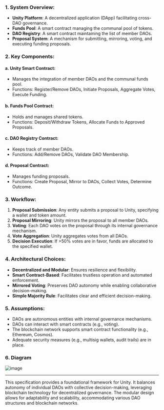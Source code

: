 ### 1. System Overview:
- **Unity Platform**: A decentralized application (DApp) facilitating cross-DAO governance.
- **Funds Pool**: A smart contract managing the communal pool of tokens.
- **DAO Registry**: A smart contract maintaining the list of member DAOs.
- **Proposal System**: A mechanism for submitting, mirroring, voting, and executing funding proposals.

### 2. Key Components:
#### a. Unity Smart Contract:
- Manages the integration of member DAOs and the communal funds pool.
- Functions: Register/Remove DAOs, Initiate Proposals, Aggregate Votes, Execute Funding.

#### b. Funds Pool Contract:
- Holds and manages shared tokens.
- Functions: Deposit/Withdraw Tokens, Allocate Funds to Approved Proposals.

#### c. DAO Registry Contract:
- Keeps track of member DAOs.
- Functions: Add/Remove DAOs, Validate DAO Membership.

#### d. Proposal Contract:
- Manages funding proposals.
- Functions: Create Proposal, Mirror to DAOs, Collect Votes, Determine Outcome.

### 3. Workflow:
1. **Proposal Submission**: Any entity submits a proposal to Unity, specifying a wallet and token amount.
2. **Proposal Mirroring**: Unity mirrors the proposal to all member DAOs.
3. **Voting**: Each DAO votes on the proposal through its internal governance mechanism.
4. **Vote Aggregation**: Unity aggregates votes from all DAOs.
5. **Decision Execution**: If >50% votes are in favor, funds are allocated to the specified wallet.

### 4. Architectural Choices:
- **Decentralized and Modular**: Ensures resilience and flexibility.
- **Smart Contract-Based**: Facilitates trustless operation and automated enforcement.
- **Mirrored Voting**: Preserves DAO autonomy while enabling collaborative decision-making.
- **Simple Majority Rule**: Facilitates clear and efficient decision-making.

### 5. Assumptions:
- DAOs are autonomous entities with internal governance mechanisms.
- DAOs can interact with smart contracts (e.g., voting).
- The blockchain network supports smart contract functionality (e.g., Ethereum, Cosmos).
- Adequate security measures (e.g., multisig wallets, audit trails) are in place.


### 6. Diagram
![image](https://github.com/luizcarvalhohen/UnitySpecifications/assets/91969528/76746485-b822-46fb-9e55-49e51d501ecf)

---

This specification provides a foundational framework for Unity. It balances autonomy of individual DAOs with collective decision-making, leveraging blockchain technology for decentralized governance. The modular design allows for adaptability and scalability, accommodating various DAO structures and blockchain networks.
